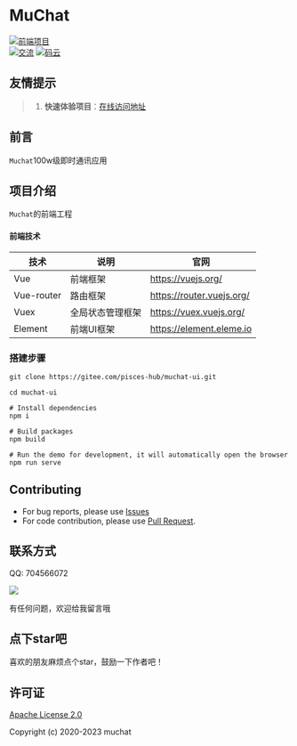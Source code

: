 # MuChat

<p>
 <a href="https://github.com/pisces-hub/muchat-ui"> <img src="http://43.138.164.74:9000/muchat/file/20230617/1686965644141.svg" alt="前端项目"/>
</a>
    <br/>    
<a href="#联系方式"><img src="http://43.138.164.74:9000/muchat/file/20230616/1686924473737.svg" alt="交流"></a>
  <a href="https://gitee.com/pisces-hub/muchat"><img src="http://43.138.164.74:9000/muchat/file/20230616/1686924589588.svg" alt="码云"></a>
</p>

## 友情提示

> 1. **快速体验项目**：[在线访问地址](http://43.138.164.74)


## 前言

`Muchat`100w级即时通讯应用


## 项目介绍

`Muchat`的前端工程


#### 前端技术

| 技术       | 说明                  | 官网                                   |
| ---------- | --------------------- | -------------------------------------- |
| Vue        | 前端框架              | https://vuejs.org/                     |
| Vue-router | 路由框架              | https://router.vuejs.org/              |
| Vuex       | 全局状态管理框架      | https://vuex.vuejs.org/                |
| Element    | 前端UI框架            | https://element.eleme.io               |



### 搭建步骤

```shell
git clone https://gitee.com/pisces-hub/muchat-ui.git

cd muchat-ui

# Install dependencies
npm i

# Build packages
npm build

# Run the demo for development, it will automatically open the browser
npm run serve
```


## Contributing

- For bug reports, please use [Issues](https://gitee.com/pisces-hub/muchat-ui/issues)
- For code contribution, please use [Pull Request](https://gitee.com/pisces-hub/muchat-ui/pulls).

## 联系方式

QQ: 704566072

![](./docs/images/vx-xiaochangbai.jpg)

有任何问题，欢迎给我留言哦


## 点下star吧
喜欢的朋友麻烦点个star，鼓励一下作者吧！
## 许可证

[Apache License 2.0](https://github.com/pisces-hub/muchat/blob/develop/LICENSE)

Copyright (c) 2020-2023 muchat
